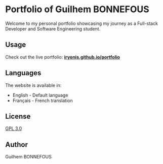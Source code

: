 # Portfolio of Guilhem BONNEFOUS

Welcome to my personal portfolio showcasing my journey as a Full-stack Developer and Software Engineering student.

## Usage

Check out the live portfolio: **[iryonis.github.io/portfolio](https://iryonis.github.io/portfolio/)**

## Languages

The website is available in:

- English - Default language
- Français - French translation

## License

[GPL 3.0](LICENSE)

## Author

Guilhem BONNEFOUS
